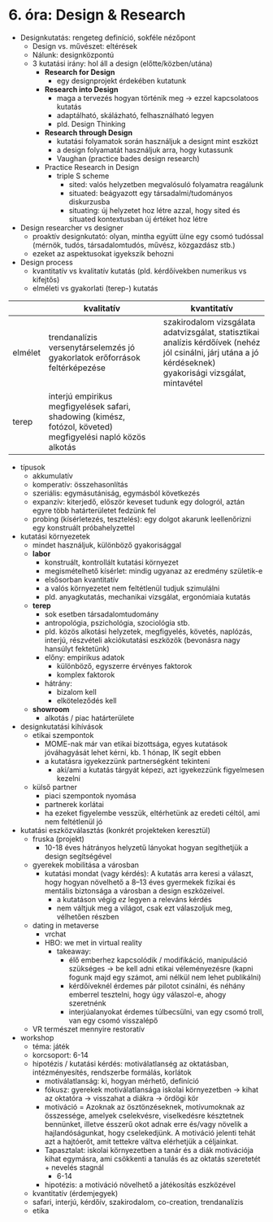 # 6. óra: Design & Research

* Designkutatás: rengeteg definíció, sokféle nézőpont
  * Design vs. művészet: eltérések
  * Nálunk: designközpontú
  * 3 kutatási irány: hol áll a design (előtte/közben/utána)
    * **Research for Design**
      * egy designprojekt érdekében kutatunk
    * **Research into Design**
      * maga a tervezés hogyan történik meg -> ezzel kapcsolatoos kutatás
      * adaptálható, skálázható, felhasználható legyen
      * pld. Design Thinking
    * **Research through Design**
      * kutatási folyamatok során használjuk a designt mint eszközt
      * a design folyamatát használjuk arra, hogy kutassunk
      * Vaughan (practice bades design research)
    * Practice Research in Design
      * triple S scheme
        * sited: valós helyzetben megvalósuló folyamatra reagálunk
        * situated: beágyazott egy társadalmi/tudományos diskurzusba
        * situating: új helyzetet hoz létre azzal, hogy sited és situated kontextusban új értéket hoz létre
* Design researcher vs designer
  * proaktív designkutató: olyan, mintha együtt ülne egy csomó tudóssal (mérnök, tudós, társadalomtudós, művész, közgazdász stb.)
  * ezeket az aspektusokat igyekszik behozni
* Design process
  * kvantitatív vs kvalitatív kutatás (pld. kérdőívekben numerikus vs kifejtős)
  * elméleti vs gyakorlati (terep-) kutatás

|         | kvalitatív                                                                                                    | kvantitatív                                                                                                                                                |
|---------|---------------------------------------------------------------------------------------------------------------|------------------------------------------------------------------------------------------------------------------------------------------------------------|
| elmélet | trendanalízis versenytárselemzés jó gyakorlatok erőforrások feltérképezése                                    | szakirodalom vizsgálata adatvizsgálat, statisztikai analízis kérdőívek (nehéz jól csinálni, járj utána a jó kérdéseknek) gyakorisági vizsgálat, mintavétel |
| terep   | interjú empirikus megfigyelések safari, shadowing (kimész, fotózol, követed) megfigyelési napló közös alkotás |                                                                                                                                                            |

* típusok
  * akkumulatív
  * komperatív: összehasonlítás
  * szeriális: egymásutániság, egymásból következés
  * expanzív: kiterjedő, először keveset tudunk egy dologról, aztán egyre több határterületet fedzünk fel
  * probing (kísérletezés, tesztelés): egy dolgot akarunk leellenőrizni egy konstruált próbahelyzettel
* kutatási környezetek
  * mindet használjuk, különböző gyakorisággal
  * **labor**
    * konstruált, kontrollált kutatási környezet
    * megismételhető kísérlet: mindig ugyanaz az eredmény születik-e
    * elsősorban kvantitatív
    * a valós környezetet nem feltétlenül tudjuk szimulálni
    * pld. anyagkutatás, mechanikai vizsgálat, ergonómiaia kutatás
  * **terep**
    * sok esetben társadalomtudomány
    * antropológia, pszichológia, szociológia stb.
    * pld. közös alkotási helyzetek, megfigyelés, követés, naplózás, interjú, részvételi akciókutatási eszközök (bevonásra nagy hansúlyt fektetünk)
    * előny: empirikus adatok
      * különböző, egyszerre érvényes faktorok
      * komplex faktorok
    * hátrány:
      * bizalom kell
      * elköteleződés kell
  * **showroom**
    * alkotás / piac határterülete
* designkutatási kihívások
  * etikai szempontok
    * MOME-nak már van etikai bizottsága, egyes kutatások jóváhagyását lehet kérni, kb. 1 hónap, IK segít ebben
    * a kutatásra igyekezzünk partnerségként tekinteni
      * aki/ami a kutatás tárgyát képezi, azt igyekezzünk figyelmesen kezelni
  * külső partner
    * piaci szempontok nyomása
    * partnerek korlátai
    * ha ezeket figyelembe vesszük, eltérhetünk az eredeti céltól, ami nem feltétlenül jó
* kutatási eszközválasztás (konkrét projekteken keresztül)
  * fruska (projekt)
    * 10-18 éves hátrányos helyzetű lányokat hogyan segíthetjük a design segítségével
  * gyerekek mobilitása a városban
    * kutatási mondat (vagy kérdés): A kutatás arra keresi a választ, hogy hogyan növelhető a 8–13 éves gyermekek fizikai és mentális biztonsága a városban a design eszközeivel.
      * a kutatáson végig *ez* legyen a releváns kérdés
      * nem váltjuk meg a világot, csak ezt válaszoljuk meg, vélhetően részben
  * dating in metaverse
    * vrchat
    * HBO: we met in virtual reality
      * takeaway:
        * élő emberhez kapcsolódik / modifikáció, manipuláció szükséges -> be kell adni etikai véleményezésre (kapni fogunk majd egy számot, ami nélkül nem lehet publikálni)
        * kérdőíveknél érdemes pár pilotot csinálni, és néhány emberrel tesztelni, hogy úgy válaszol-e, ahogy szeretnénk
        * interjúalanyokat érdemes túlbecsülni, van egy csomó troll, van egy csomó visszalépő
  * VR természet mennyire restoratív
* workshop
  * téma: játék
  * korcsoport: 6-14
  * hipotézis / kutatási kérdés: motiválatlanség az oktatásban, intézményesítés, rendszerbe formálás, korlátok
    * motiválatlanság: ki, hogyan mérhető, definíció
    * fókusz: gyerekek motiválatlansága iskolai környezetben -> kihat az oktatóra -> visszahat a diákra -> ördögi kör
    * motiváció = Azoknak az ösztönzéseknek, motívumoknak az összessége, amelyek cselekvésre, viselkedésre késztetnek bennünket, illetve ésszerű okot adnak erre és/vagy növelik a hajlandóságunkat, hogy cselekedjünk. A motiváció jelenti tehát azt a hajtóerőt, amit tettekre váltva elérhetjük a céljainkat.
    * Tapasztalat: iskolai környezetben a tanár és a diák motivációja kihat egymásra, ami csökkenti a tanulás és az oktatás szeretetét + nevelés stagnál
      * 6-14
    * hipotézis: a motiváció növelhető a játékosítás eszközével
  * kvantitatív (érdemjegyek)
  * safari, interjú, kérdőív, szakirodalom, co-creation, trendanalízis
  * etika
